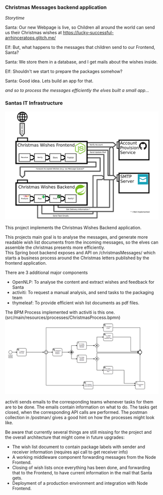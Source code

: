 ### Christmas Messages backend application

*Storytime*

Santa: Our new Webpage is live, so Children all around the world can send us their Christmas wishes at https://lucky-successful-arrhinceratops.glitch.me/ 

Elf: But, what happens to the messages that children send to our Frontend, Santa?

Santa: We store them in a database, and I get mails about the wishes inside.

Elf: Shouldn't we start to prepare the packages somehow?

Santa: Good idea. Lets build an app for that.  

*and so to process the messages efficiently the elves built a small app...*

### Santas IT Infrastructure

![Overall Architecture](./architecture.png)

This project implements the Christmas Wishes Backend application.

This projects main goal is to analyse the messages, and generate more readable wish list documents from the incoming messages, so the elves can assemble the christmas presents more efficiently.   
This Spring boot backend exposes and API on /christmasMessages/ which starts a business process around the Christmas letters published by the frontend application.
  
There are 3 additional major components
* OpenNLP: To analyse the content and extract wishes and feedback for Santa
* activiti: To request a manual analysis, and send tasks to the packaging team
* thymeleaf: To provide efficient wish list documents as pdf files.


The BPM Process implemented with activiti is this one. (src/main/resources/processes/ChristmasProcess.bpmn) 
![Implemtented BPM Process](./process.png)

activiti sends emails to the corresponding teams whenever tasks for them are to be done. The emails contain information on what to do. The tasks get closed, when the corresponding API calls are performed.
The postman collection in /postman/ gives a good hint on how the processes might look like.

Be aware that currently several things are still missing for the project and the overall architecture that might come in future upgrades:
* The wish list document to contain package labels with sender and receiver information (requires api call to get receiver info)
* A working middleware component forwarding messages from the Node Frontend.
* Closing of wish lists once everything has been done, and forwarding that to the Frontend, to have current information in the mail that Santa gets. 
* Deployment of a production environment and integration with Node Frontend.  


